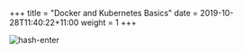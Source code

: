+++
title = "Docker and Kubernetes Basics"
date = 2019-10-28T11:40:22+11:00
weight = 1
+++

![hash-enter](/images/containers_whats_in_a_container.png) 